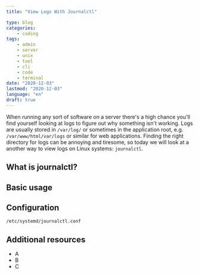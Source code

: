 ```yaml
---
title: "View Logs With Journalctl"

type: blog
categories:
    - coding
tags:
    - admin
    - server
    - unix
    - tool
    - cli
    - code
    - terminal
date: "2020-12-03"
lastmod: "2020-12-03"
language: "en"
draft: true
---
```


When running any sort of software on a server there's a high chance you'll find yourself looking at logs to figure out why something isn't working. Logs are usually stored in `/var/log/` or sometimes in the application root, e.g. `/var/www/html/var/logs` or similar for web applications. Finding the right directory for logs can be annoying and tiresome, so today we will look at a another way to view logs on Linux systems: `journalctl`. 

## What is journalctl?

## Basic usage

## Configuration

`/etc/systemd/journalctl.conf`

## Additional resources

- A
- B
- C